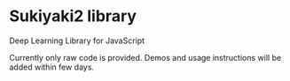 # Sukiyaki2 library
Deep Learning Library for JavaScript

Currently only raw code is provided.
Demos and usage instructions will be added within few days.
